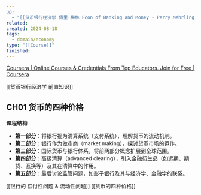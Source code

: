 ```yaml
---
up:
  - "[[货币银行经济学 佩里·梅林 Econ of Banking and Money - Perry Mehrling(course)]]"
related: 
created: 2024-08-18
tags:
  - domain/economy
type: "[[Course]]"
finished:
---
```

[Coursera \| Online Courses & Credentials From Top Educators. Join for Free \| Coursera](https://www.coursera.org/learn/money-banking/home/module/1)


[[货币银行经济学 前置知识]]


## CH01 货币的四种价格


**课程结构**
    
- **第一部分**：将银行视为清算系统（支付系统），理解货币的流动机制。
- **第二部分**：银行作为做市商（market making），探讨货币市场的运作。
- **第三部分**：国际货币与银行体系，将前两部分概念扩展到全球范围。
- **第四部分**：高级清算（advanced clearing），引入金融衍生品（如远期、期货、互换等）及其在清算中的作用。
- **第五部分**：最后讨论监管问题，如影子银行及其与经济学、金融学的联系。

  

[[银行的 偿付性问题 & 流动性问题]]
[[货币的四种价格]]
